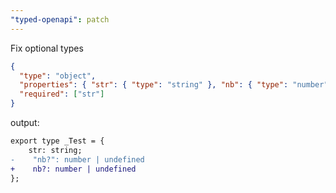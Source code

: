 ```yaml
---
"typed-openapi": patch
---
```


Fix optional types

```json
{
  "type": "object",
  "properties": { "str": { "type": "string" }, "nb": { "type": "number" } },
  "required": ["str"]
}
```

output:

```diff
export type _Test = {
    str: string;
-    "nb?": number | undefined
+    nb?: number | undefined
};
```
